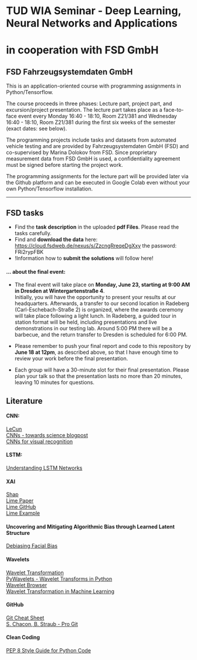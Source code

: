 
# TUD WIA Seminar - Deep Learning, Neural Networks and Applications 

# in cooperation with FSD GmbH


## FSD Fahrzeugsystemdaten GmbH

This is an application-oriented course with programming assignments in Python/Tensorflow.

The course proceeds in three phases: Lecture part, project part, and excursion/project presentation. The lecture part takes place as a face-to-face event every Monday 16:40 - 18:10, Room Z21/381 and Wednesday 16:40 - 18:10, Room Z21/381 during the first six weeks of the semester (exact dates: see below).

The programming projects include tasks and datasets from automated vehicle testing and are provided by Fahrzeugsystemdaten GmbH (FSD) and co-supervised by Marina Dolokov from FSD. Since proprietary measurement data from FSD GmbH is used, a confidentiality agreement must be signed before starting the project work.

The programming assignments for the lecture part will be provided later via the Github platform and can be executed in Google Colab even without your own Python/Tensorflow installation.

---


## FSD tasks 

- Find the **task description** in the uploaded **pdf Files**. Please read the tasks carefully. 
- Find and **download the data** here: https://cloud.fsdweb.de/nexus/s/ZzcngRreqeDgXxy the password: FRi2rypFBK
- !Information how to **submit the solutions** will follow here!


#### ... about the final event:

* The final event will take place on **Monday, June 23, starting at 9:00 AM in Dresden at Wintergartenstraße 4**.  
  Initially, you will have the opportunity to present your results at our headquarters. Afterwards, a transfer to our second location in Radeberg (Carl-Eschebach-Straße 2) is organized, where the awards ceremony will take place following a light lunch. In Radeberg, a guided tour in station format will be held, including presentations and live demonstrations in our testing lab. Around 5:00 PM there will be a barbecue, and the return transfer to Dresden is scheduled for 6:00 PM.

* Please remember to push your final report and code to this repository by **June 18 at 12pm**, as described above, so that I have enough time to review your work before the final presentation.

* Each group will have a 30-minute slot for their final presentation. Please plan your talk so that the presentation lasts no more than 20 minutes, leaving 10 minutes for questions.

## Literature

#### CNN: 
[LeCun](http://yann.lecun.com/exdb/publis/pdf/lecun-99.pdf)  
[CNNs - towards science blogpost](https://towardsdatascience.com/a-comprehensive-guide-to-convolutional-neural-networks-the-eli5-way-3bd2b1164a53)  
[CNNs for visual recognition](https://cs231n.github.io/convolutional-networks/)

#### LSTM: 
[Understanding LSTM Networks](http://colah.github.io/posts/2015-08-Understanding-LSTMs/)

#### XAI
[Shap](https://github.com/slundberg/shap)  
[Lime Paper](https://arxiv.org/pdf/1602.04938.pdf)  
[Lime GitHub](https://github.com/marcotcr/lime)  
[Lime Example](https://github.com/marcotcr/lime/blob/master/doc/notebooks/Tutorial%20-%20Image%20Classification%20Keras.ipynb)

#### Uncovering and Mitigating Algorithmic Bias through Learned Latent Structure  
[Debiasing Facial Bias](http://introtodeeplearning.com/AAAI_MitigatingAlgorithmicBias.pdf)

#### Wavelets  
[Wavelet Transformation](https://hastie.su.domains/ElemStatLearn/printings/ESLII_print12_toc.pdf)  
[PyWavelets - Wavelet Transforms in Python](https://pywavelets.readthedocs.io/en/latest/)  
[Wavelet Browser](http://wavelets.pybytes.com/)  
[Wavelet Transformation in Machine Learning](https://ataspinar.com/2018/12/21/a-guide-for-using-the-wavelet-transform-in-machine-learning/)

#### GitHub  
[Git Cheat Sheet](https://training.github.com/downloads/github-git-cheat-sheet.pdf)  
[S. Chacon, B. Straub - Pro Git](https://git-scm.com/book/de/v2)

#### Clean Coding  
[PEP 8 Style Guide for Python Code](https://peps.python.org/pep-0008/#code-lay-out)